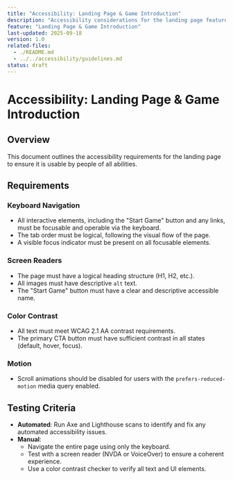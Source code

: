 ```yaml
---
title: "Accessibility: Landing Page & Game Introduction"
description: "Accessibility considerations for the landing page feature."
feature: "Landing Page & Game Introduction"
last-updated: 2025-09-18
version: 1.0
related-files:
  - ./README.md
  - ../../accessibility/guidelines.md
status: draft
---
```


# Accessibility: Landing Page & Game Introduction

## Overview
This document outlines the accessibility requirements for the landing page to ensure it is usable by people of all abilities.

## Requirements

### Keyboard Navigation
- All interactive elements, including the "Start Game" button and any links, must be focusable and operable via the keyboard.
- The tab order must be logical, following the visual flow of the page.
- A visible focus indicator must be present on all focusable elements.

### Screen Readers
- The page must have a logical heading structure (H1, H2, etc.).
- All images must have descriptive `alt` text.
- The "Start Game" button must have a clear and descriptive accessible name.

### Color Contrast
- All text must meet WCAG 2.1 AA contrast requirements.
- The primary CTA button must have sufficient contrast in all states (default, hover, focus).

### Motion
- Scroll animations should be disabled for users with the `prefers-reduced-motion` media query enabled.

## Testing Criteria
- **Automated**: Run Axe and Lighthouse scans to identify and fix any automated accessibility issues.
- **Manual**:
  - Navigate the entire page using only the keyboard.
  - Test with a screen reader (NVDA or VoiceOver) to ensure a coherent experience.
  - Use a color contrast checker to verify all text and UI elements.
